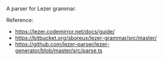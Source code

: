 A parser for Lezer grammar.

Reference:

- https://lezer.codemirror.net/docs/guide/
- https://bitbucket.org/sboreux/lezer-grammar/src/master/
- https://github.com/lezer-parser/lezer-generator/blob/master/src/parse.ts

